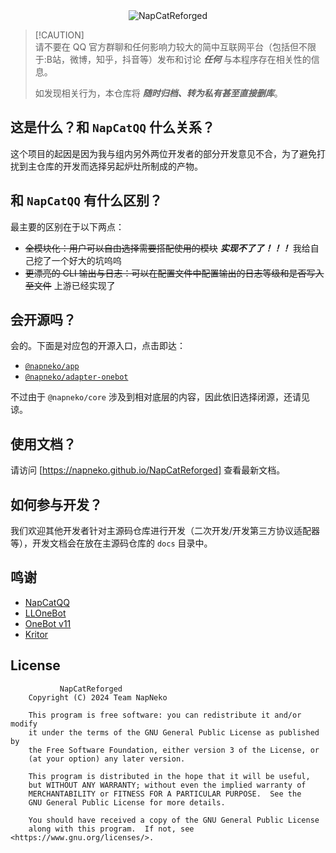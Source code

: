 <div align="center">
  <img src="https://socialify.git.ci/NapNeko/NapCatReforged/image?description=1&font=Source%20Code%20Pro&issues=1&language=1&logo=https%3A%2F%2Favatars.githubusercontent.com%2Fu%2F165024194&name=1&pattern=Plus&stargazers=1&theme=Auto" alt="NapCatReforged" />
</div>

> [!CAUTION]\
> 请不要在 QQ 官方群聊和任何影响力较大的简中互联网平台（包括但不限于:B站，微博，知乎，抖音等）发布和讨论 __*任何*__ 与本程序存在相关性的信息。
>
> 如发现相关行为，本仓库将 __*随时归档、转为私有甚至直接删库*__。

## 这是什么？和 `NapCatQQ` 什么关系？

这个项目的起因是因为我与组内另外两位开发者的部分开发意见不合，为了避免打扰到主仓库的开发而选择另起炉灶所制成的产物。

## 和 `NapCatQQ` 有什么区别？

最主要的区别在于以下两点：

* ~~全模块化：用户可以自由选择需要搭配使用的模块~~ __*实现不了了！！！*__ 我给自己挖了一个好大的坑呜呜
* ~~更漂亮的 CLI 输出与日志：可以在配置文件中配置输出的日志等级和是否写入至文件~~ 上游已经实现了

## 会开源吗？

会的。下面是对应包的开源入口，点击即达：

* [`@napneko/app`](https://github.com/NapNeko/app)
* [`@napneko/adapter-onebot`](https://github.com/NapNeko/adapter-onebot)

不过由于 `@napneko/core` 涉及到相对底层的内容，因此依旧选择闭源，还请见谅。

## 使用文档？

请访问 [https://napneko.github.io/NapCatReforged] 查看最新文档。

## 如何参与开发？

我们欢迎其他开发者针对主源码仓库进行开发（二次开发/开发第三方协议适配器等），开发文档会在放在主源码仓库的 `docs` 目录中。

## 鸣谢

* [NapCatQQ](https://github.com/NapNeko/NapCatQQ)
* [LLOneBot](https://github.com/LLOneBot/LLOneBot)
* [OneBot v11](https://github.com/botuniverse/onebot-11)
* [Kritor](https://github.com/KarinJS/kritor)

## License

```
           NapCatReforged
    Copyright (C) 2024 Team NapNeko

    This program is free software: you can redistribute it and/or modify
    it under the terms of the GNU General Public License as published by
    the Free Software Foundation, either version 3 of the License, or
    (at your option) any later version.

    This program is distributed in the hope that it will be useful,
    but WITHOUT ANY WARRANTY; without even the implied warranty of
    MERCHANTABILITY or FITNESS FOR A PARTICULAR PURPOSE.  See the
    GNU General Public License for more details.

    You should have received a copy of the GNU General Public License
    along with this program.  If not, see <https://www.gnu.org/licenses/>.
```